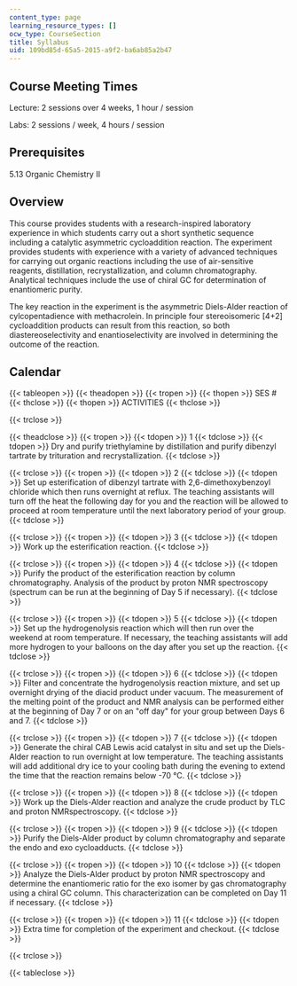 ```yaml
---
content_type: page
learning_resource_types: []
ocw_type: CourseSection
title: Syllabus
uid: 109bd85d-65a5-2015-a9f2-ba6ab85a2b47
---
```


Course Meeting Times
--------------------

Lecture: 2 sessions over 4 weeks, 1 hour / session

Labs: 2 sessions / week, 4 hours / session

Prerequisites
-------------

5.13 Organic Chemistry II

Overview
--------

This course provides students with a research-inspired laboratory experience in which students carry out a short synthetic sequence including a catalytic asymmetric cycloaddition reaction. The experiment provides students with experience with a variety of advanced techniques for carrying out organic reactions including the use of air-sensitive reagents, distillation, recrystallization, and column chromatography. Analytical techniques include the use of chiral GC for determination of enantiomeric purity.

The key reaction in the experiment is the asymmetric Diels-Alder reaction of cylcopentadience with methacrolein. In principle four stereoisomeric \[4+2\] cycloaddition products can result from this reaction, so both diastereoselectivity and enantioselectivity are involved in determining the outcome of the reaction.

Calendar
--------

{{< tableopen >}}
{{< theadopen >}}
{{< tropen >}}
{{< thopen >}}
SES #
{{< thclose >}}
{{< thopen >}}
ACTIVITIES
{{< thclose >}}

{{< trclose >}}

{{< theadclose >}}
{{< tropen >}}
{{< tdopen >}}
1
{{< tdclose >}}
{{< tdopen >}}
Dry and purify triethylamine by distillation and purify dibenzyl tartrate by trituration and recrystallization.
{{< tdclose >}}

{{< trclose >}}
{{< tropen >}}
{{< tdopen >}}
2
{{< tdclose >}}
{{< tdopen >}}
Set up esterification of dibenzyl tartrate with 2,6-dimethoxybenzoyl chloride which then runs overnight at reflux. The teaching assistants will turn off the heat the following day for you and the reaction will be allowed to proceed at room temperature until the next laboratory period of your group.
{{< tdclose >}}

{{< trclose >}}
{{< tropen >}}
{{< tdopen >}}
3
{{< tdclose >}}
{{< tdopen >}}
Work up the esterification reaction.
{{< tdclose >}}

{{< trclose >}}
{{< tropen >}}
{{< tdopen >}}
4
{{< tdclose >}}
{{< tdopen >}}
Purify the product of the esterification reaction by column chromatography. Analysis of the product by proton NMR spectroscopy (spectrum can be run at the beginning of Day 5 if necessary).
{{< tdclose >}}

{{< trclose >}}
{{< tropen >}}
{{< tdopen >}}
5
{{< tdclose >}}
{{< tdopen >}}
Set up the hydrogenolysis reaction which will then run over the weekend at room temperature. If necessary, the teaching assistants will add more hydrogen to your balloons on the day after you set up the reaction.
{{< tdclose >}}

{{< trclose >}}
{{< tropen >}}
{{< tdopen >}}
6
{{< tdclose >}}
{{< tdopen >}}
Filter and concentrate the hydrogenolysis reaction mixture, and set up overnight drying of the diacid product under vacuum. The measurement of the melting point of the product and NMR analysis can be performed either at the beginning of Day 7 or on an "off day" for your group between Days 6 and 7.
{{< tdclose >}}

{{< trclose >}}
{{< tropen >}}
{{< tdopen >}}
7
{{< tdclose >}}
{{< tdopen >}}
Generate the chiral CAB Lewis acid catalyst in situ and set up the Diels-Alder reaction to run overnight at low temperature. The teaching assistants will add additional dry ice to your cooling bath during the evening to extend the time that the reaction remains below -70 °C.
{{< tdclose >}}

{{< trclose >}}
{{< tropen >}}
{{< tdopen >}}
8
{{< tdclose >}}
{{< tdopen >}}
Work up the Diels-Alder reaction and analyze the crude product by TLC and proton NMRspectroscopy.
{{< tdclose >}}

{{< trclose >}}
{{< tropen >}}
{{< tdopen >}}
9
{{< tdclose >}}
{{< tdopen >}}
Purify the Diels-Alder product by column chromatography and separate the endo and exo cycloadducts.
{{< tdclose >}}

{{< trclose >}}
{{< tropen >}}
{{< tdopen >}}
10
{{< tdclose >}}
{{< tdopen >}}
Analyze the Diels-Alder product by proton NMR spectroscopy and determine the enantiomeric ratio for the exo isomer by gas chromatography using a chiral GC column. This characterization can be completed on Day 11 if necessary.
{{< tdclose >}}

{{< trclose >}}
{{< tropen >}}
{{< tdopen >}}
11
{{< tdclose >}}
{{< tdopen >}}
Extra time for completion of the experiment and checkout.
{{< tdclose >}}

{{< trclose >}}

{{< tableclose >}}